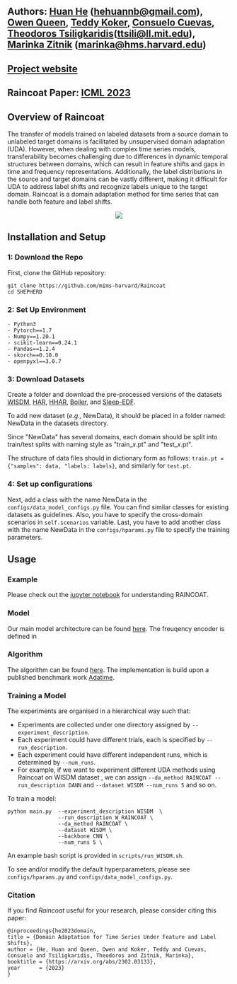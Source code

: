 ## Authors: [Huan He](https://hehuannb.github.io/) (hehuannb@gmail.com), [Owen Queen](https://www.linkedin.com/in/owen-queen-0348561a2/), [Teddy Koker](https://teddykoker.com/), [Consuelo Cuevas](https://consuelo-cuevas.editorx.io/home), [Theodoros Tsiligkaridis](https://github.com/mims-harvard/Raindrop)(ttsili@ll.mit.edu), [Marinka Zitnik](https://zitniklab.hms.harvard.edu/) (marinka@hms.harvard.edu)

## [Project website](https://zitniklab.hms.harvard.edu/projects/Raincoat/)

## Raincoat Paper: [ICML 2023](https://arxiv.org/abs/2302.03133)

## Overview of Raincoat

The transfer of models trained on labeled datasets from a source domain to unlabeled target domains is facilitated by unsupervised domain adaptation (UDA). However, when dealing with complex time series models, transferability becomes challenging due to differences in dynamic temporal structures between domains, which can result in feature shifts and gaps in time and frequency representations. Additionally, the label distributions in the source and target domains can be vastly different, making it difficult for UDA to address label shifts and recognize labels unique to the target domain. Raincoat is a domain adaptation method for time series that can handle both feature and label shifts.

<p align="center">
<img src="https://zitniklab.hms.harvard.edu/img/Raincoat-method.png">
</p>

## Installation and Setup

### 1: Download the Repo

First, clone the GitHub repository:

```
git clone https://github.com/mims-harvard/Raincoat
cd SHEPHERD
```

### 2: Set Up Environment
    - Python3
    - Pytorch==1.7
    - Numpy==1.20.1
    - scikit-learn==0.24.1
    - Pandas==1.2.4
    - skorch==0.10.0 
    - openpyxl==3.0.7 
    
### 3: Download Datasets
Create a folder and download the pre-processed versions of the datasets [WISDM](https://researchdata.ntu.edu.sg/dataset.xhtml?persistentId=doi:10.21979/N9/KJWE5B), [HAR](https://researchdata.ntu.edu.sg/dataset.xhtml?persistentId=doi:10.21979/N9/0SYHTZ), [HHAR](https://researchdata.ntu.edu.sg/dataset.xhtml?persistentId=doi:10.21979/N9/OWDFXO), [Boiler](https://researchdata.https://github.com/DMIRLAB-Group/SASA/tree/main/datasets/Boiler), and [Sleep-EDF](https://researchdata.ntu.edu.sg/dataset.xhtml?persistentId=doi:10.21979/N9/UD1IM9).

To add new dataset (*e.g.,* NewData), it should be placed in a folder named: NewData in the datasets directory.

Since "NewData" has several domains, each domain should be split into train/test splits with naming style as
"train_*x*.pt" and "test_*x*.pt".

The structure of data files should in dictionary form as follows:
`train.pt = {"samples": data, "labels: labels}`, and similarly for `test.pt`.



### 4: Set up configurations
Next, add a class with the name NewData in the `configs/data_model_configs.py` file. 
You can find similar classes for existing datasets as guidelines. 
Also, you have to specify the cross-domain scenarios in `self.scenarios` variable.
Last, you have to add another class with the name NewData in the `configs/hparams.py` file to specify
the training parameters.

<!-- ### Closed-Set Domain Adaptation Algorithms
#### Baselines
- [Deep Coral](https://arxiv.org/abs/1607.01719)
- [CDAN](https://arxiv.org/abs/1705.10667)
- [DIRT-T](https://arxiv.org/abs/1802.08735)
- [HoMM](https://arxiv.org/pdf/1912.11976.pdf)
- [CoDATS](https://arxiv.org/pdf/2005.10996.pdf)
- [AdvSKM](https://www.ijcai.org/proceedings/2021/0378.pdf)
- [CLUDA](https://openreview.net/forum?id=xPkJYRsQGM)

### Universal Domain Adaptation Algorithms
#### Existing Algorithms
- [UniDA](https://openaccess.thecvf.com/content_CVPR_2019/papers/You_Universal_Domain_Adaptation_CVPR_2019_paper.pdf)
- [DANCE](https://cs-people.bu.edu/keisaito/research/DANCE.html)
- [OVANet](https://arxiv.org/abs/2104.03344)
- [UniOT](https://arxiv.org/abs/2210.17067) -->


## Usage

### Example
Please check out the [jupyter notebook](example.ipynb) for understanding RAINCOAT. 

### Model
Our main model architecture can be found [here](models/models.py). The freuqency encoder is defined in  

### Algorithm 
The algorithm can be found [here](algorithms/RAINCOAT.py). 
The implementation is build upon a published benchmark work [Adatime](https://arxiv.org/abs/2203.08321). 


### Training a Model

The experiments are organised in a hierarchical way such that:
- Experiments are collected under one directory assigned by `--experiment_description`.
- Each experiment could have different trials, each is specified by `--run_description`.
- Each experiment could have different independent runs, which is determined by `--num_runs`.
- For example, if we want to experiment different UDA methods using Raincoat on WISDM dataset , we can assign
`--da_method RAINCOAT --run_description DANN` and `--dataset WISDM --num_runs 5` and so on.

To train a model:

```
python main.py  --experiment_description WISDM  \
                --run_description W_RAINCOAT \
                --da_method RAINCOAT \
                --dataset WISDM \
                --backbone CNN \
                --num_runs 5 \
```


An example bash script is provided in `scripts/run_WISDM.sh`.

To see and/or modify the default hyperparameters, please see `configs/hparams.py` and `configs/data_model_configs.py`.

### Citation
If you find *Raincoat* useful for your research, please consider citing this paper:

```
@inproceedings{he2023domain,
title = {Domain Adaptation for Time Series Under Feature and Label Shifts},
author = {He, Huan and Queen, Owen and Koker, Teddy and Cuevas, Consuelo and Tsiligkaridis, Theodoros and Zitnik, Marinka},
booktitle = {https://arxiv.org/abs/2302.03133},
year      = {2023}
}
```
